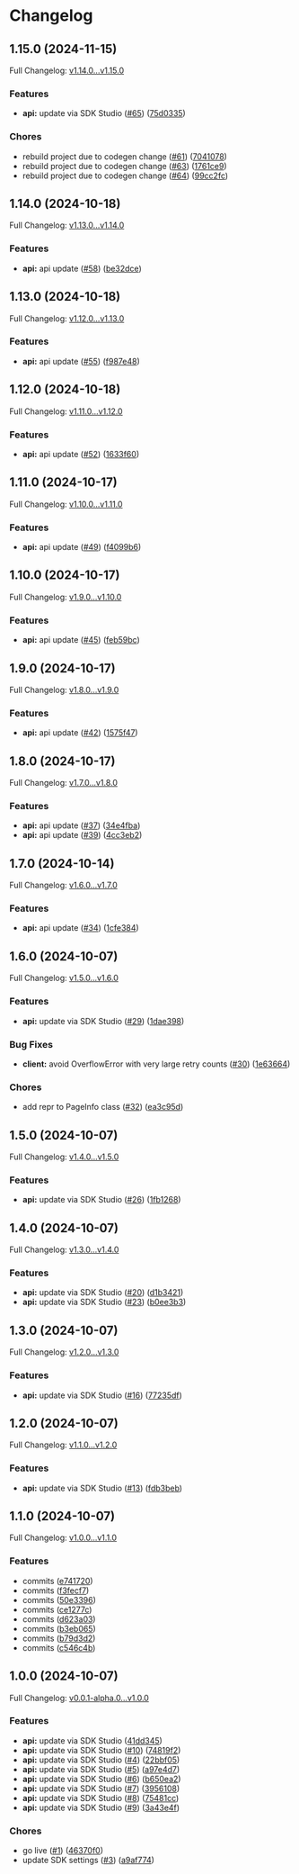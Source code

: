 # Changelog

## 1.15.0 (2024-11-15)

Full Changelog: [v1.14.0...v1.15.0](https://github.com/spi-tch/spitch-python/compare/v1.14.0...v1.15.0)

### Features

* **api:** update via SDK Studio ([#65](https://github.com/spi-tch/spitch-python/issues/65)) ([75d0335](https://github.com/spi-tch/spitch-python/commit/75d0335fa27259e3c41e2591f0f8a89773f5ff02))


### Chores

* rebuild project due to codegen change ([#61](https://github.com/spi-tch/spitch-python/issues/61)) ([7041078](https://github.com/spi-tch/spitch-python/commit/70410787cb6255e839e3633b0732295f0d98f2bb))
* rebuild project due to codegen change ([#63](https://github.com/spi-tch/spitch-python/issues/63)) ([1761ce9](https://github.com/spi-tch/spitch-python/commit/1761ce946924b818037c3d055f422020814119a1))
* rebuild project due to codegen change ([#64](https://github.com/spi-tch/spitch-python/issues/64)) ([99cc2fc](https://github.com/spi-tch/spitch-python/commit/99cc2fcfe79bbc09242230a5dcdbce085107fed9))

## 1.14.0 (2024-10-18)

Full Changelog: [v1.13.0...v1.14.0](https://github.com/spi-tch/spitch-python/compare/v1.13.0...v1.14.0)

### Features

* **api:** api update ([#58](https://github.com/spi-tch/spitch-python/issues/58)) ([be32dce](https://github.com/spi-tch/spitch-python/commit/be32dcec8d8a6f7c868208a7f73e2d7568588f84))

## 1.13.0 (2024-10-18)

Full Changelog: [v1.12.0...v1.13.0](https://github.com/spi-tch/spitch-python/compare/v1.12.0...v1.13.0)

### Features

* **api:** api update ([#55](https://github.com/spi-tch/spitch-python/issues/55)) ([f987e48](https://github.com/spi-tch/spitch-python/commit/f987e48d65d4ef24a650bfc3d01757a565766c18))

## 1.12.0 (2024-10-18)

Full Changelog: [v1.11.0...v1.12.0](https://github.com/spi-tch/spitch-python/compare/v1.11.0...v1.12.0)

### Features

* **api:** api update ([#52](https://github.com/spi-tch/spitch-python/issues/52)) ([1633f60](https://github.com/spi-tch/spitch-python/commit/1633f603f789c4e140ff9455fffaee21c77a5ebd))

## 1.11.0 (2024-10-17)

Full Changelog: [v1.10.0...v1.11.0](https://github.com/spi-tch/spitch-python/compare/v1.10.0...v1.11.0)

### Features

* **api:** api update ([#49](https://github.com/spi-tch/spitch-python/issues/49)) ([f4099b6](https://github.com/spi-tch/spitch-python/commit/f4099b6db02bcc4951d0ced67f7729a04cfa4e92))

## 1.10.0 (2024-10-17)

Full Changelog: [v1.9.0...v1.10.0](https://github.com/spi-tch/spitch-python/compare/v1.9.0...v1.10.0)

### Features

* **api:** api update ([#45](https://github.com/spi-tch/spitch-python/issues/45)) ([feb59bc](https://github.com/spi-tch/spitch-python/commit/feb59bc1cca800efff147800d51ff8bbf486e38b))

## 1.9.0 (2024-10-17)

Full Changelog: [v1.8.0...v1.9.0](https://github.com/spi-tch/spitch-python/compare/v1.8.0...v1.9.0)

### Features

* **api:** api update ([#42](https://github.com/spi-tch/spitch-python/issues/42)) ([1575f47](https://github.com/spi-tch/spitch-python/commit/1575f47becd40467509030e2f56e2c73ac771958))

## 1.8.0 (2024-10-17)

Full Changelog: [v1.7.0...v1.8.0](https://github.com/spi-tch/spitch-python/compare/v1.7.0...v1.8.0)

### Features

* **api:** api update ([#37](https://github.com/spi-tch/spitch-python/issues/37)) ([34e4fba](https://github.com/spi-tch/spitch-python/commit/34e4fba09e3744cfb443a3a0de5bf6a59bac50bc))
* **api:** api update ([#39](https://github.com/spi-tch/spitch-python/issues/39)) ([4cc3eb2](https://github.com/spi-tch/spitch-python/commit/4cc3eb24be8de66ae662de62c45818c0100bf894))

## 1.7.0 (2024-10-14)

Full Changelog: [v1.6.0...v1.7.0](https://github.com/spi-tch/spitch-python/compare/v1.6.0...v1.7.0)

### Features

* **api:** api update ([#34](https://github.com/spi-tch/spitch-python/issues/34)) ([1cfe384](https://github.com/spi-tch/spitch-python/commit/1cfe38416d8c82453609132080a167c0ab735f51))

## 1.6.0 (2024-10-07)

Full Changelog: [v1.5.0...v1.6.0](https://github.com/spi-tch/spitch-python/compare/v1.5.0...v1.6.0)

### Features

* **api:** update via SDK Studio ([#29](https://github.com/spi-tch/spitch-python/issues/29)) ([1dae398](https://github.com/spi-tch/spitch-python/commit/1dae398c9f7ba96bc45d59f4faa2934b2cad59e4))


### Bug Fixes

* **client:** avoid OverflowError with very large retry counts ([#30](https://github.com/spi-tch/spitch-python/issues/30)) ([1e63664](https://github.com/spi-tch/spitch-python/commit/1e63664f64fa1f38f2294df8e06bd60a17885d2f))


### Chores

* add repr to PageInfo class ([#32](https://github.com/spi-tch/spitch-python/issues/32)) ([ea3c95d](https://github.com/spi-tch/spitch-python/commit/ea3c95d2ce4a9fdd1e558931f8a92904a9394321))

## 1.5.0 (2024-10-07)

Full Changelog: [v1.4.0...v1.5.0](https://github.com/spi-tch/spitch-python/compare/v1.4.0...v1.5.0)

### Features

* **api:** update via SDK Studio ([#26](https://github.com/spi-tch/spitch-python/issues/26)) ([1fb1268](https://github.com/spi-tch/spitch-python/commit/1fb12681c9bbdadd7dd4cb41f06ee03d38be235f))

## 1.4.0 (2024-10-07)

Full Changelog: [v1.3.0...v1.4.0](https://github.com/spi-tch/spitch-python/compare/v1.3.0...v1.4.0)

### Features

* **api:** update via SDK Studio ([#20](https://github.com/spi-tch/spitch-python/issues/20)) ([d1b3421](https://github.com/spi-tch/spitch-python/commit/d1b3421f383b9a575c0721baa32e687aa6609dd6))
* **api:** update via SDK Studio ([#23](https://github.com/spi-tch/spitch-python/issues/23)) ([b0ee3b3](https://github.com/spi-tch/spitch-python/commit/b0ee3b3f10059097252b95498097a4ebeb203afb))

## 1.3.0 (2024-10-07)

Full Changelog: [v1.2.0...v1.3.0](https://github.com/spi-tch/spitch-python/compare/v1.2.0...v1.3.0)

### Features

* **api:** update via SDK Studio ([#16](https://github.com/spi-tch/spitch-python/issues/16)) ([77235df](https://github.com/spi-tch/spitch-python/commit/77235df6b0d1f15d064da89bab6f836e78c1db61))

## 1.2.0 (2024-10-07)

Full Changelog: [v1.1.0...v1.2.0](https://github.com/spi-tch/spitch-python/compare/v1.1.0...v1.2.0)

### Features

* **api:** update via SDK Studio ([#13](https://github.com/spi-tch/spitch-python/issues/13)) ([fdb3beb](https://github.com/spi-tch/spitch-python/commit/fdb3bebe5701a188e2c4f62a3a6d2e72c267532c))

## 1.1.0 (2024-10-07)

Full Changelog: [v1.0.0...v1.1.0](https://github.com/spi-tch/spitch-python/compare/v1.0.0...v1.1.0)

### Features

* commits ([e741720](https://github.com/spi-tch/spitch-python/commit/e74172090c8a263621ef44d67d4aa8db973526f8))
* commits ([f3fecf7](https://github.com/spi-tch/spitch-python/commit/f3fecf7635f8d20747c4f7ed09687a3d0050dd67))
* commits ([50e3396](https://github.com/spi-tch/spitch-python/commit/50e339659a24e1c9c74f604301992fc6071c31f6))
* commits ([ce1277c](https://github.com/spi-tch/spitch-python/commit/ce1277c1c951918182e1b7f79408287a96f974c9))
* commits ([d623a03](https://github.com/spi-tch/spitch-python/commit/d623a03efb0eb839fc17e10069d4238f14994c59))
* commits ([b3eb065](https://github.com/spi-tch/spitch-python/commit/b3eb06504bd4b81fb269df7b2cb2b97b70579c47))
* commits ([b79d3d2](https://github.com/spi-tch/spitch-python/commit/b79d3d24dd3679f94079b963a809f62342513e23))
* commits ([c546c4b](https://github.com/spi-tch/spitch-python/commit/c546c4bafe7fc28df4e22b423d7aae0d0d2ddc95))

## 1.0.0 (2024-10-07)

Full Changelog: [v0.0.1-alpha.0...v1.0.0](https://github.com/spi-tch/spitch-python/compare/v0.0.1-alpha.0...v1.0.0)

### Features

* **api:** update via SDK Studio ([41dd345](https://github.com/spi-tch/spitch-python/commit/41dd34562573b2d2807cedc4722c53b7350ef4dc))
* **api:** update via SDK Studio ([#10](https://github.com/spi-tch/spitch-python/issues/10)) ([74819f2](https://github.com/spi-tch/spitch-python/commit/74819f278e9e2bfa4bb3f5d06c59c3fda3ed069f))
* **api:** update via SDK Studio ([#4](https://github.com/spi-tch/spitch-python/issues/4)) ([22bbf05](https://github.com/spi-tch/spitch-python/commit/22bbf059f4f95bd1f5e99e5d4d71df73977eb17b))
* **api:** update via SDK Studio ([#5](https://github.com/spi-tch/spitch-python/issues/5)) ([a97e4d7](https://github.com/spi-tch/spitch-python/commit/a97e4d77f0bcc97f1b222d1a8500901273b56f9a))
* **api:** update via SDK Studio ([#6](https://github.com/spi-tch/spitch-python/issues/6)) ([b650ea2](https://github.com/spi-tch/spitch-python/commit/b650ea223e9c2e87e0c1a8f9e904a889686decc2))
* **api:** update via SDK Studio ([#7](https://github.com/spi-tch/spitch-python/issues/7)) ([3956108](https://github.com/spi-tch/spitch-python/commit/39561080f65b7098a2bd7851159a0a1ac2bd1b5e))
* **api:** update via SDK Studio ([#8](https://github.com/spi-tch/spitch-python/issues/8)) ([75481cc](https://github.com/spi-tch/spitch-python/commit/75481cc5cc576e2a16e056bdd885def8cad0060d))
* **api:** update via SDK Studio ([#9](https://github.com/spi-tch/spitch-python/issues/9)) ([3a43e4f](https://github.com/spi-tch/spitch-python/commit/3a43e4f9c97e5afeaa8374c2eafa815e26d85680))


### Chores

* go live ([#1](https://github.com/spi-tch/spitch-python/issues/1)) ([46370f0](https://github.com/spi-tch/spitch-python/commit/46370f02575812eda0c2dcd53a007375720fea97))
* update SDK settings ([#3](https://github.com/spi-tch/spitch-python/issues/3)) ([a9af774](https://github.com/spi-tch/spitch-python/commit/a9af774f183fdf2b50684adf5714c6b5e5354653))

